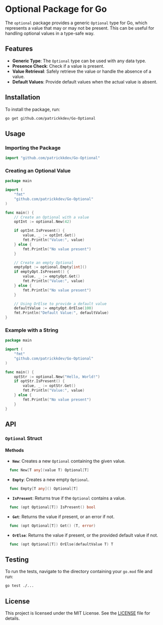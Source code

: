# Optional Package for Go

The `optional` package provides a generic `Optional` type for Go, which represents a value that may or may not be present. This can be useful for handling optional values in a type-safe way.

## Features

- **Generic Type**: The `Optional` type can be used with any data type.
- **Presence Check**: Check if a value is present.
- **Value Retrieval**: Safely retrieve the value or handle the absence of a value.
- **Default Values**: Provide default values when the actual value is absent.

## Installation

To install the package, run:

```sh
go get github.com/patrickkdev/Go-Optional
```

## Usage

### Importing the Package

```go
import "github.com/patrickkdev/Go-Optional"
```

### Creating an Optional Value

```go
package main

import (
    "fmt"
    "github.com/patrickkdev/Go-Optional"
)

func main() {
    // Create an Optional with a value
    optInt := optional.New(42)

    if optInt.IsPresent() {
        value, _ := optInt.Get()
        fmt.Println("Value:", value)
    } else {
        fmt.Println("No value present")
    }

    // Create an empty Optional
    emptyOpt := optional.Empty[int]()
    if emptyOpt.IsPresent() {
        value, _ := emptyOpt.Get()
        fmt.Println("Value:", value)
    } else {
        fmt.Println("No value present")
    }

    // Using OrElse to provide a default value
    defaultValue := emptyOpt.OrElse(100)
    fmt.Println("Default Value:", defaultValue)
}
```

### Example with a String

```go
package main

import (
    "fmt"
    "github.com/patrickkdev/Go-Optional"
)

func main() {
    optStr := optional.New("Hello, World!")
    if optStr.IsPresent() {
        value, _ := optStr.Get()
        fmt.Println("Value:", value)
    } else {
        fmt.Println("No value present")
    }
}
```

## API

### `Optional` Struct

#### Methods

- **`New`**: Creates a new `Optional` containing the given value.

```go
  func New[T any](value T) Optional[T]
  ```

- **`Empty`**: Creates a new empty `Optional`.

```go
  func Empty[T any]() Optional[T]
  ```

- **`IsPresent`**: Returns true if the `Optional` contains a value.

```go
  func (opt Optional[T]) IsPresent() bool
  ```

- **`Get`**: Returns the value if present, or an error if not.

```go
  func (opt Optional[T]) Get() (T, error)
  ```

- **`OrElse`**: Returns the value if present, or the provided default value if not.

```go
  func (opt Optional[T]) OrElse(defaultValue T) T
  ```

## Testing

To run the tests, navigate to the directory containing your `go.mod` file and run:

```sh
go test ./...
```

## License

This project is licensed under the MIT License. See the [LICENSE](LICENSE) file for details.
